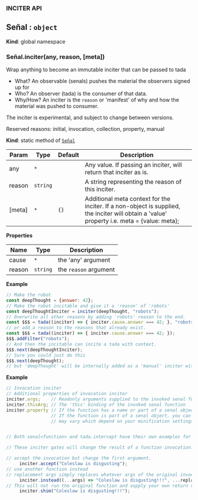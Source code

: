 
### INCITER API
<a name="Señal"></a>

## Señal : <code>object</code>
**Kind**: global namespace  
<a name="Señal.inciter"></a>

### Señal.inciter(any, reason, [meta])
Wrap anything to become an immutable inciter that can be passed to tada

- What? An observable (senals) pushes the material the observers signed up for
- Who? An observer (tada) is the consumer of that data.
- Why/How? An inciter is the `reason` or 'manifest' of why and how the material was pushed to consumer.

The inciter is experimental, and subject to change between versions.

Reserved reasons: initial, invocation, collection, property, manual

**Kind**: static method of [<code>Señal</code>](#Señal)  

| Param | Type | Default | Description |
| --- | --- | --- | --- |
| any | <code>\*</code> |  | Any value. If passing an inciter, will return that inciter as is. |
| reason | <code>string</code> |  | A string representing the reason of this inciter. |
| [meta] | <code>\*</code> | <code>{}</code> | Additional meta context for the inciter. If a non-object is supplied, the inciter will obtain a 'value' property i.e. meta = {value: meta}; |

**Properties**

| Name | Type | Description |
| --- | --- | --- |
| cause | <code>\*</code> | the 'any' argument |
| reason | <code>string</code> | the `reason` argument |

**Example**  
```js
// Make the robot
const deepThought = {answer: 42};
// Make the robot incitable and give it a 'reason' of 'robots'
const deepThoughtInciter = inciter(deepThought, "robots");
// Overwrite all other reasons by adding 'robots' reason to the end.
const $$$ = tada((inciter) => { inciter.cause.answer === 42; }, "robots");
// or add a reason to the reasons that already exist.
const $$$ = tada((inciter) => { inciter.cause.answer === 42; });
$$$.addFilter("robots");
// And then the incitable can incite a tada with context.
$$$.next(deepThoughtInciter);
// Sure you could just do this
$$$.next(deepThought);
// but 'deepThought' will be internally added as a 'manual' inciter with no additional context.
```
**Example**  
```js
// Invocation inciter
// Additional properties of invocation inciter
inciter.args;    // Readonly arguments supplied to the invoked senal function
inciter.thisArg; // The 'this' binding of the invoked senal function
inciter.property // If the function has a name or part of a senal object, will have the function name.
                 // If the function is part of a senal object, you can count on this. Otherwise, your results
                 // may vary which depend on your minification settings.


// Both senal<function> and tada.intercept have their own examples for this concept.

// These inciter gates will change the result of a function invocation.

// accept the invocation but change the first argument.
     inciter.accept("Coleslaw is disgusting");
// use another function instead
// replacement args simply replaces whatever args of the original invocation
     inciter.instead((...args) => "Coleslaw is disgusting!!!", ...replacementArgs);
// This will not run the original function and supply your own return value
     inciter.shim("Coleslaw is disgusting!!!");
```
